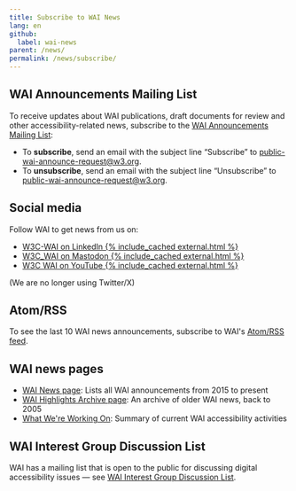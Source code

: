 ```yaml
---
title: Subscribe to WAI News
lang: en
github:
  label: wai-news
parent: /news/
permalink: /news/subscribe/
---
```


## WAI Announcements Mailing List

To receive updates about WAI publications, draft documents for review and other accessibility-related news, subscribe to the [WAI Announcements Mailing List](https://lists.w3.org/Archives/Public/public-wai-announce/):

- To **subscribe**, send an email with the subject line &ldquo;Subscribe&rdquo;  to [public-wai-announce-request@w3.org](mailto:public-wai-announce-request@w3.org?subject=subscribe).
- To **unsubscribe**, send an email with the subject line &ldquo;Unsubscribe&rdquo;  to [public-wai-announce-request@w3.org](mailto:public-wai-announce-request@w3.org?subject=unsubscribe).

## Social media

Follow WAI to get news from us on:

- [W3C-WAI on LinkedIn {% include_cached external.html %}](https://www.linkedin.com/company/w3c-wai/)
- [W3C_WAI on Mastodon {% include_cached external.html %}](https://w3c.social/@wai)
- [W3C WAI on YouTube {% include_cached external.html %}](https://www.youtube.com/channel/UCU6ljj3m1fglIPjSjs2DpRA)

(We are no longer using Twitter/X)

## Atom/RSS

To see the last 10 WAI news announcements, subscribe to WAI's [Atom/RSS feed](/WAI/feed.xml).

## WAI news pages

- [WAI News page](/news/): Lists all WAI announcements from 2015 to present
- [WAI Highlights Archive page](https://www.w3.org/WAI/highlights/archive): An archive of older WAI news, back to 2005
- [What We're Working On](/update/): Summary of current WAI accessibility activities

## WAI Interest Group Discussion List

WAI has a mailing list that is open to the public for discussing digital accessibility issues &mdash; see [WAI Interest Group Discussion List](/about/groups/waiig/#discussion-list).